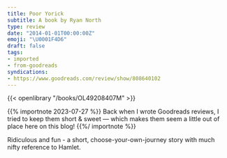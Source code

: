 ```yaml
---
title: Poor Yorick
subtitle: A book by Ryan North
type: review
date: "2014-01-01T00:00:00Z"
emoji: "\U0001F4D6"
draft: false
tags:
- imported
- from-goodreads
syndications:
- https://www.goodreads.com/review/show/808640102
---
```


{{< openlibrary "/books/OL49208407M" >}}

{{% importnote 2023-07-27 %}}
Back when I wrote Goodreads reviews, I tried to keep them short & sweet — which makes them seem a little out of place here on this blog!
{{%/ importnote %}}

Ridiculous and fun - a short, choose-your-own-journey story with much nifty reference to Hamlet.
